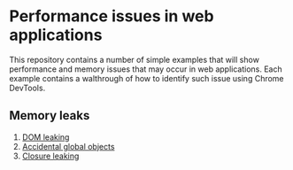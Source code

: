 # Performance issues in web applications

This repository contains a number of simple examples that will show performance and memory issues that may occur in web applications. Each example contains a walthrough of how to identify such issue using Chrome DevTools.

## Memory leaks

1. [DOM leaking](./dom/README.md)
2. [Accidental global objects](./global-object/README.md)
3. [Closure leaking](./closure/README.md)
